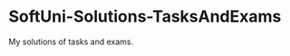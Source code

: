 # SoftUni-Solutions-TasksAndExams
My solutions of tasks and exams.
<meta name="google-site-verification" content="w8wgVZT6g8wMt4wUwBtGWaGWIiEgD3fS5YxMNwIoYB4" />

